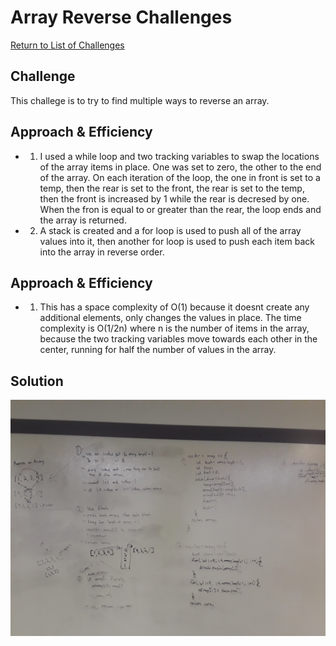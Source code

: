 # Array Reverse Challenges

[Return to List of Challenges](../../README.md)

## Challenge
This challege is to try to find multiple ways to reverse an array.

## Approach & Efficiency
* 1. I used a while loop and two tracking variables to swap the locations of the array items in place.  One was set to zero, the other to the end of the array.  On each iteration of the loop, the one in front is set to a temp, then the rear is set to the front, the rear is set to the temp, then the front is increased by 1 while the rear is decresed by one.  When the fron is equal to or greater than the rear, the loop ends and the array is returned.

* 2. A stack is created and a for loop is used to push all of the array values into it, then another for loop is used to push each item back into the array in reverse order.

## Approach & Efficiency
* 1.  This has a space complexity of O(1) because it doesnt create any additional elements, only changes the values in place.  The time complexity is O(1/2n) where n is the number of items in the array, because the two tracking variables move towards each other in the center, running for half the number of values in the array.

## Solution
![array challenges](../../assets/array-challenges.jpg)